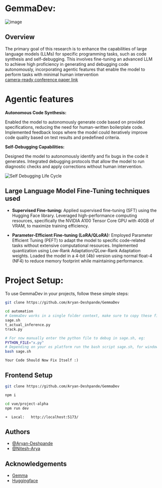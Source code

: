 # GemmaDev: 
![image](https://github.com/Aryan-Deshpande/GemmaDev/assets/72693780/a865d8f0-e436-4153-8bed-52a84c2e58b4)


## Overview
The primary goal of this research is to enhance the capabilities of large language models (LLMs) for specific programming tasks, such as code synthesis and self-debugging. This involves fine-tuning an advanced LLM to achieve high proficiency in generating and debugging code autonomously, incorporating agentic features that enable the model to perform tasks with minimal human intervention
<br>
[camera-ready conference paper link](https://drive.google.com/file/d/1Xdrp0SXQsaosv2EwarC26UG92DhgwuVu/view?usp=sharing)

# Agentic features
**Autonomous Code Synthesis:**

Enabled the model to autonomously generate code based on provided specifications, reducing the need for human-written boilerplate code.
Implemented feedback loops where the model could iteratively improve code quality based on test results and predefined criteria.

**Self-Debugging Capabilities:**

Designed the model to autonomously identify and fix bugs in the code it generates.
Integrated debugging protocols that allow the model to run diagnostic checks and apply corrections without human intervention.
<br>

![Self Debugging Life Cycle](https://github.com/Aryan-Deshpande/GemmaDev/assets/72693780/2516b6d6-2226-4c26-96f3-b1dba994cc47)

## Large Language Model Fine-Tuning techniques used

- **Supervised Fine-tuning:** 
Applied supervised fine-tuning (SFT) using the Hugging Face library.
Leveraged high-performance computing resources, specifically the NVIDIA A100 Tensor Core GPU with 40GB of VRAM, to maximize training efficiency.

- **Parameter-Efficient Fine-tuning (LoRA/QLoRA):** 
Employed Parameter Efficient Tuning (PEFT) to adapt the model to specific code-related tasks without extensive computational resources. Implemented quantization using Low-Rank Adaptation/QLow-Rank Adaptation weights. Loaded the model in a 4-bit (4b) version using normal float-4 (NF4) to reduce memory footprint while maintaining performance.

# **Project Setup:**
To use GemmaDev in your projects, follow these simple steps:

```sh
git clone https://github.com/Aryan-Deshpande/GemmaDev
```

```sh
cd automation
# GemmaDev works in a single folder context, make sure to copy these files into the specfic directory you need
sage.sh
t_actual_inference.py
track.py
```

```sh
# For now manually enter the python file to debug in sage.sh, eg:
PYTHON_FILE="x.py" 
# Depending on your os platform run the bash script sage.sh, for windows:
bash sage.sh
```

```
Your Code Should Now Fix Itself :)
```

## Frontend Setup
```sh
git clone https://github.com/Aryan-Deshpande/GemmaDev
```

```sh
npm i
```

```sh
cd vue/project-alpha
npm run dev
```

```
➜  Local:   http://localhost:5173/
```

## Authors

- [@Aryan-Deshpande](https://github.com/Aryan-Deshpande)
- [@Nitesh-Arya](https://github.com/Aryan-Deshpande)



## Acknowledgements
 - [Gemma](https://awesomeopensource.com/project/elangosundar/awesome-README-templates)
 - [Huggingface](https://github.com/matiassingers/awesome-readme)

